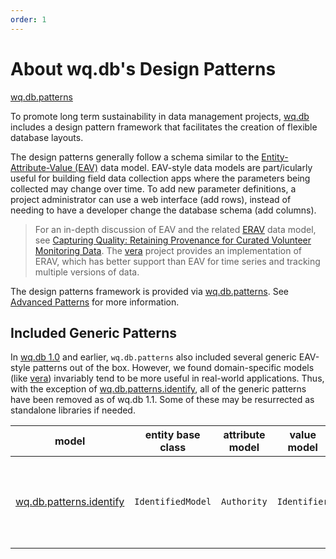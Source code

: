 ```yaml
---
order: 1
---
```


About wq.db's Design Patterns
===============

[wq.db.patterns]

To promote long term sustainability in data management projects, [wq.db] includes a design pattern framework that facilitates the creation of flexible database layouts.

The design patterns generally follow a schema similar to the [Entity-Attribute-Value (EAV)] data model.  EAV-style data models are part/icularly useful for building field data collection apps where the parameters being collected may change over time.  To add new parameter definitions, a project administrator can use a web interface (add rows), instead of needing to have a developer change the database schema (add columns).

> For an in-depth discussion of EAV and the related [ERAV] data model, see [Capturing Quality: Retaining Provenance for Curated Volunteer Monitoring Data](https://andrewsheppard.net/research/provenance-volunteer-monitoring/). The [vera] project provides an implementation of ERAV, which has better support than EAV for time series and tracking multiple versions of data.

The design patterns framework is provided via [wq.db.patterns].  See [Advanced Patterns] for more information.

## Included Generic Patterns

In [wq.db 1.0] and earlier, `wq.db.patterns` also included several generic EAV-style patterns out of the box.  However, we found domain-specific models (like [vera]) invariably tend to be more useful in real-world applications.  Thus, with the exception of [wq.db.patterns.identify], all of the generic patterns have been removed as of wq.db 1.1.  Some of these may be resurrected as standalone libraries if needed.

model | entity base class | attribute model | value model | description
------|--------|-----------|-------|-------------
[wq.db.patterns.identify] | `IdentifiedModel` | `Authority` | `Identifier` | Track entity identifiers assigned by multiple third party authorities

[wq.db.patterns]: https://github.com/wq/wq.db/blob/master/patterns
[wq.db]: https://wq.io/wq.db
[wq.db 1.0]: https://wq.io/1.0/docs/about-patterns
[Entity-Attribute-Value (EAV)]: https://wq.io/docs/eav-vs-relational
[vera]: https://wq.io/vera
[ERAV]: https://wq.io/docs/erav
[wq.db.patterns.identify]: https://wq.io/docs/identify
[Advanced Patterns]: https://wq.io/docs/nested-forms
